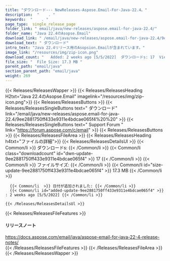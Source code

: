 ```yaml
---
title: "ダウンロード--- NewReleases-Aspose.Email-For-Java-22.4。" 
description:  "    . " 
keywords:  "    . " 
page_type:  single_release_page
folder_link: " email/java/new-releases/aspose.email-for-java-22.4/"
folder_name: "Java 22.4のAsopse.Email"
download_link: " /email/java/new-releases/aspose.email-for-java-22.4/9ee2881750ff433e9311e4bdcae065f4"
download_text: " ダウンロード"
intro_text: "Java 22.4リリース用のAsopsion.Emailが含まれています。"
image_link: "/resources/img/zip-icon.png"
download_count: "   Added: 2 weeks ago [5/5/2022]  ダウンロードs: 17  Views: 25"
file_size: "  File Size: 17.3 MB "
parent_path: "email/java"
section_parent_path: "email/java"
weight: 269
---
```


{{< Releases/ReleasesWapper >}}
  {{< Releases/ReleasesHeading H2txt="Java 22.4のAsopse.Email" imagelink="/resources/img/zip-icon.png">}}
  {{< Releases/ReleasesButtons >}}
    {{< Releases/ReleasesSingleButtons text=" ダウンロード" link="/email/java/new-releases/aspose.email-for-java-22.4/9ee2881750ff433e9311e4bdcae065f4%20%20" >}}
    {{< Releases/ReleasesSingleButtons text=" Support Forum " link="https://forum.aspose.com/c/email" >}}
  {{< Releases/ReleasesButtons >}}
  {{< Releases/ReleasesFileArea >}}
    {{< Releases/ReleasesHeading h4txt="ファイルの詳細">}}
    {{< Releases/ReleasesDetailsUl >}}
            {{< Common/li  >}} ダウンロードs: {{< /Common/li >}} 
      {{< Common/li class="downloadcount" id="dwn-update-9ee2881750ff433e9311e4bdcae065f4" >}} 17 {{< /Common/li >}} 
      {{< Common/li  >}} ファイルサイズ: {{< /Common/li >}} 
      {{< Common/li id="size-update-9ee2881750ff433e9311e4bdcae065f4" >}} 17.3 MB {{< /Common/li >}} 


      {{< Common/li  >}} 日付が追加されました: {{< /Common/li >}} 
      {{< Common/li id="added-update-9ee2881750ff433e9311e4bdcae065f4" >}} : 2 weeks ago [5/5/2022] {{< /Common/li >}} 

    {{< /Releases/ReleasesDetailsUl >}}

  {{< Releases/ReleasesFileFeatures >}}
      <h4>リリースノート</h4><div><a href="https://docs.aspose.com/email/java/aspose-email-for-java-22-4-release-notes/">https://docs.aspose.com/email/java/aspose-email-for-java-22-4-release-notes/</a></div>
  {{< /Releases/ReleasesFileFeatures >}}
 {{< /Releases/ReleasesFileArea >}}
{{< /Releases/ReleasesWapper >}}


